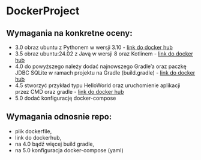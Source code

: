 # DockerProject
## Wymagania na konkretne oceny:
* 3.0 obraz ubuntu z Pythonem w wersji 3.10 - [link do docker hub](https://hub.docker.com/repository/docker/xarens19/hello-world/general)
* 3.5 obraz ubuntu:24.02 z Javą w wersji 8 oraz Kotlinem - [link do docker hub](https://hub.docker.com/repository/docker/xarens19/kotlin-docker/general)
* 4.0 do powyższego należy dodać najnowszego Gradle’a oraz paczkę JDBC SQLite w ramach projektu na Gradle (build.gradle) - [link do docker hub](https://hub.docker.com/repository/docker/xarens19/kotlin-gradle-app/general)
* 4.5 stworzyć przykład typu HelloWorld oraz uruchomienie aplikacji przez CMD oraz gradle - [link do docker hub](https://hub.docker.com/repository/docker/xarens19/kotlin-gradle-app/general)
* 5.0 dodać konfigurację docker-compose

## Wymagania odnosnie repo:
* plik dockerfile,
* link do dockerhub,
* na 4.0 bądź więcej build gradle,
* na 5.0 konfiguracja docker-compose (yaml)
